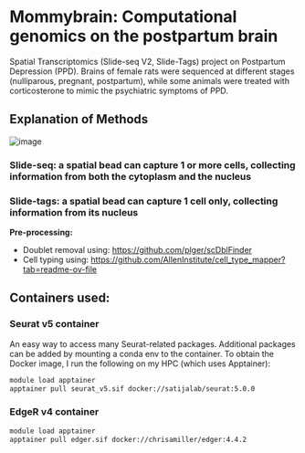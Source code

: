 # Mommybrain: Computational genomics on the postpartum brain 
Spatial Transcriptomics (Slide-seq V2, Slide-Tags) project on Postpartum Depression (PPD). Brains of female rats were sequenced at different stages (nulliparous, pregnant, postpartum), while some animals were treated with corticosterone to mimic the psychiatric symptoms of PPD.  

## Explanation of Methods 
![image](https://github.com/user-attachments/assets/be8514d0-ad38-4e93-8ab4-0b7a19070295)

### Slide-seq: a spatial bead can capture 1 or more cells, collecting information from both the cytoplasm and the nucleus

### Slide-tags: a spatial bead can capture 1 cell only, collecting information from its nucleus
  **Pre-processing:** 
  - Doublet removal using: https://github.com/plger/scDblFinder
  - Cell typing using: https://github.com/AllenInstitute/cell_type_mapper?tab=readme-ov-file 

## Containers used: 
### Seurat v5 container
An easy way to access many Seurat-related packages. Additional packages can be added by mounting a conda env to the container. 
To obtain the Docker image, I run the following on my HPC (which uses Apptainer):
```bash
module load apptainer
apptainer pull seurat_v5.sif docker://satijalab/seurat:5.0.0
```
### EdgeR v4 container 
```bash
module load apptainer
apptainer pull edger.sif docker://chrisamiller/edger:4.4.2
```
